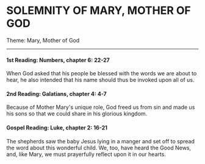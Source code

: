 # SOLEMNITY OF MARY, MOTHER OF GOD
Theme: Mary, Mother of God

---

#### 1st Reading: Numbers, chapter 6: 22-27

When God asked that his people be blessed with the words we are about to hear, he also intended that his name should thus be invoked upon all of us.

#### 2nd Reading: Galatians, chapter 4: 4-7

Because of Mother Mary's unique role, God freed us from sin and made us his sons so that we could share in his glorious kingdom.

#### Gospel Reading: Luke, chapter 2: 16-21

The shepherds saw the baby Jesus lying in a manger and set off to spread the word about this wonderful child. We, too, have heard the Good News, and, like Mary, we must prayerfully reflect upon it in our hearts.